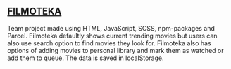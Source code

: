 ## [FILMOTEKA](https://szymonogniewski.github.io/Filmoteka/)

Team project made using HTML, JavaScript, SCSS, npm-packages and Parcel. Filmoteka defaultly shows current trending movies but users can also use search option to find movies they look for. Filmoteka also has options of adding movies to personal library and mark them as watched or add them to queue. The data is saved in localStorage.
